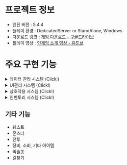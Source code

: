 # 프로젝트 정보

- 엔진 버전  : 5.4.4
- 플레이 환경 : DedicatedServer or StandAlone, Windows
- 다운로드 링크 : [게임 다운로드 - 구글드라이브](https://drive.google.com/file/d/1PXUecAwcBvVVgHUpi_HPQFYBcRvfuSMG/view?usp=drive_link)
- 플레이 영상 : [ 인게임 소개 영상 - 유튜브](https://www.youtube.com/watch?v=pqBk47X7rvo&t=56s)

# 주요 구현 기능
<details>
  <summary>데이터 관리 시스템 (Click!)</summary>
  <img src="https://github.com/user-attachments/assets/9c9d54ca-f334-4994-9585-d1d6f0bc6bbd" width="600"/>

  기본적인 흐름은 위와 같으며 위 흐름 기반의 코드플로우는 다음과 같습니다.
  <ul>
  <details>
  <summary>데이터테이블 에셋 로드 및 파싱 코드 (플로우 1~2)</summary> 

  ```cpp
  void UMDataTableManager::LoadDataTables()
  {
      UPMAssetManager& AssetManager = UPMAssetManager::Get();
      check(UPMAssetManager::IsInitialized());

      FPrimaryAssetType AssetType{ UMTableAsset::StaticClass()->GetFName() };
      AssetManager.GetPrimaryAssetIdList(AssetType, PrimaryAssetIdList);

      TArray<FSoftObjectPath> Paths;
      AssetManager.GetPrimaryAssetPathList(AssetType, Paths);
      AssetManager.GetStreamableManager().RequestSyncLoad(Paths);
      OnLoadedDataTables();
  }

  void UMDataTableManager::OnLoadedDataTables()
  {
      UPMAssetManager& AssetManager = UPMAssetManager::Get();

      for (const FPrimaryAssetId& AssetId : PrimaryAssetIdList)
      {
          UMTableAsset* TableAsset = AssetManager.GetPrimaryAssetObject<UMTableAsset>(AssetId);

          if (IsValid(TableAsset))
          {
              ParseTableMap(TableAsset);
          }
          else
          {
              MCHAE_ERROR("Can't Get TableAsset");
          }
      }
  }

  void UMDataTableManager::ParseTableMap(UMTableAsset* TableAsset)
  {
      for (const FMTableDefinition& TableDefinition : TableAsset->TableDefinitions)
      {
          UDataTable* DataTable = TableDefinition.Table;
          if (DataTable == nullptr)
          {
              UMGameplayStatics::ShowErrorOrLog(TEXT("Table Data Error!\n 비어있는 데이터테이블이 있습니다!"));
              continue;
          }
          TArray<FMTable_TableBase*> TableArray;
          DataTable->GetAllRows<FMTable_TableBase>(TEXT("UMDataTableManager::ParseTableMap"), TableArray);

          int32 Key = INDEX_NONE;
          TSet<int32> ElementValidation;
          for (const FMTable_TableBase* TableRow : TableArray)
          {
              if (!TableRow)
              {
                  UMGameplayStatics::ShowErrorOrLog(
                      FString::Printf(TEXT("Table Data Error! - TableName : \"%s\"\n 테이블은 모두 FMTable_TableBase의 하위여야합니다"), *DataTable->GetName()));
                  continue;
              }
              if (!TableRow->IsValidId())
              {
                  UMGameplayStatics::ShowErrorOrLog(
                      FString::Printf(TEXT("Table Data Error! - TableName : \"%s\"\n테이블 속성의 ID가 잘못됐습니다!\n속성의 ID는 xyyyyy의 형태여야합니다! \n Error RowId = %d"), *DataTable->GetName(), TableRow->RowId));
                  continue;
              }
              if (ElementValidation.Find(TableRow->GetElementId()))
              {
                  UMGameplayStatics::ShowErrorOrLog(
                      FString::Printf(TEXT("Table Data Error! - TableName : \"%s\"\n 테이블 RowId에 중복이 있습니다! 모든 테이블 RowId는 상이해야합니다! \n Error RowId = %d"), *DataTable->GetName(), TableRow->RowId));
                  continue;
              }

              ElementValidation.Add(TableRow->GetElementId());

              if (Key == INDEX_NONE)
              {
                  Key = TableRow->GetKey();
              }
              else if (Key != TableRow->GetKey())
              {
                  UMGameplayStatics::ShowErrorOrLog(
                      FString::Printf(TEXT("Table Data Error! - TableName : \"%s\"\n 테이블 내에 키가 다른 RowId가 있습니다! 테이블 내의 모든 Row의 Key는 동일해야합니다! \n ErrorRowId = %d"), *DataTable->GetName(), TableRow->RowId));
                  continue;
              }
          }

          if (Key != INDEX_NONE)
          {
              if (TableMap.FindRef(Key))
              {
                  UMGameplayStatics::ShowErrorOrLog(
                      FString::Printf(TEXT("Table Data Error! - TableName : \"%s\"\n 테이블 키의 중복이 있습니다! 각 테이블간의 키는 상이해야합니다!"), *DataTable->GetName()));
              }
              else
              {
                  TableMap.Emplace(Key, DataTable);
              }
          }
      }
  }
```
</details>
</ul>
<ul>
<details>
  <summary>데이터 요청 및 탐색 코드 (플로우 3~5)</summary> 

  ```cpp
//데이터 요청
UPMInventoryItemDefinition* UPMInventoryManagerComponent::GetItemDefCDO(const int32 ItemRowId)
{
	UPMInventoryItemDefinition* ItemCDO = nullptr;

	UMDataTableManager* TableManager = GEngine->GetEngineSubsystem<UMDataTableManager>();
	if (TableManager)
	{
		ItemCDO = UMDataTableManager::GetDefinitionObject<UPMInventoryItemDefinition>(this, ItemRowId);
	}

	return ItemCDO;
}


// 데이터 탐색
template<class T>
T* UMDataTableManager::GetDefinitionObject(UObject* WorldContext, const int32 RowId)
{
	return DuplicateObject<T>(GetDefinitionDefaultObject<T>(WorldContext, RowId), WorldContext);
}

template<class T>
T* UMDataTableManager::GetDefinitionDefaultObject(UObject* WorldContext, const int32 RowId)
{
	UMDataTableManager* TableManager = GEngine->GetEngineSubsystem<UMDataTableManager>();

	if (TableManager)
	{
		const UDataTable* Table = TableManager->GetDataTable(RowId);
		if (Table)
		{
			int32 ElementIndex = UMDataTableManager::ChangeRowIdToElementId(RowId) - 1;
			const TArray<FName>& Names = Table->GetRowNames();
			if (Names.IsValidIndex(ElementIndex))
			{
				FMTable_TableBase* RowData = Table->FindRow<FMTable_TableBase>(Names[ElementIndex], Names[ElementIndex].ToString());
				if (RowData && RowData->Definition)
				{
					return RowData->Definition->GetDefaultObject<T>();
				}
			}
		}
	}

	return nullptr;
}
  ```
</details>
</ul>
  주요 코드 링크
    <ul>
      <li><a href="https://github.com/meong99/ProjectM_Source/blob/main/DataManagementSystem/MDataTableManager.cpp">MDataTableManager.cpp</a></li>
      <li><a href="https://github.com/meong99/ProjectM_Source/blob/main/DataManagementSystem/MDataTableManager.h">MDataTableManager.h</a></li>
    </ul>
  <hr>
</details>


<details>
  <summary>UI관리 시스템 (Click!)</summary> 
  <img src="https://github.com/user-attachments/assets/fb5f65b8-5339-4840-8514-369bcb28a826" width="600"/>
  
  기본적인 흐름은 위와 같으며 위 흐름 기반의 코드플로우는 다음과 같습니다.
  <ul>
    <details>
    <summary>위젯 데이터 에셋 로드 (플로우 1)</summary> 

  ```cpp

void UPMExperienceManagerComponent::StartExperienceLoad()
{
	check(CurrentExperience);
	check(LoadState == EPMExperienceLoadState::Unloaded);

	LoadState = EPMExperienceLoadState::Loading;

	UPMAssetManager& AssetManager = UPMAssetManager::Get();

	TSet<FPrimaryAssetId> BundleAssetList;
	BundleAssetList.Add(CurrentExperience->GetPrimaryAssetId());

	for (const TObjectPtr<UPMExperienceActionSet>& ActionSet : CurrentExperience->GetActionSets())
	{
		if (ActionSet)
		{
			BundleAssetList.Add(ActionSet->GetPrimaryAssetId());
		}
	}

	TArray<FName> BundlesToLoad;
	const ENetMode OwnerNetMode = GetOwner()->GetNetMode();
	bool bLoadClient = GIsEditor || OwnerNetMode != NM_DedicatedServer;
	bool bLoadServer = GIsEditor || OwnerNetMode != NM_Client;
	if (bLoadClient)
	{
		BundlesToLoad.Add(UGameFeaturesSubsystemSettings::LoadStateClient);
	}
	if (bLoadServer)
	{
		BundlesToLoad.Add(UGameFeaturesSubsystemSettings::LoadStateServer);
	}

	FStreamableDelegate OnAssetsLoadedDelegate = FStreamableDelegate::CreateUObject(this, &ThisClass::OnExperienceLoadComplete);
	TSharedPtr<FStreamableHandle> Handle = AssetManager.ChangeBundleStateForPrimaryAssets(
		BundleAssetList.Array(),
		BundlesToLoad,
		{},
		false,
		FStreamableDelegate(),
		FStreamableManager::AsyncLoadHighPriority
	);

	if (Handle.IsValid() == false || Handle->HasLoadCompleted())
	{
		FStreamableHandle::ExecuteDelegate(OnAssetsLoadedDelegate);
	}
	else
	{
		Handle->BindCompleteDelegate(OnAssetsLoadedDelegate);
		Handle->BindCancelDelegate(FStreamableDelegate::CreateLambda([OnAssetsLoadedDelegate]() -> void
		{
			OnAssetsLoadedDelegate.ExecuteIfBound();	
		}));
	}
}
```

   </details>
  </ul>
  <ul>
    <details>
    <summary>데이터 파싱, RootLayer 추가 (플로우 2~5)</summary> 

  ```cpp

void UGameFeatureAction_AddRegisterWidget::AddWidgetRegister(FGameFeatureStateChangeContext ChangeContext)
{
	const FPerContextData& ActiveData = ContextData.FindRef(ChangeContext);
	UGameInstance* GameInstance = ActiveData.GameInstance;
	UMViewportClient* ViewportClient = GameInstance ? Cast<UMViewportClient>(GameInstance->GetGameViewportClient()) : nullptr;

	if (ViewportClient)
	{
		for (FMWidgetRegisterHandle RegisterHandle : WidgetRegisterHandles)
		{
			UMWidgetRegister* WidgetRegister = RegisterHandle.WidgetRegister;
			if (IsValid(WidgetRegister) && WidgetRegister->RegisterTag.IsValid())
			{
				// 위젯 데이터 저장
				ViewportClient->AddWidgetRegister(RegisterHandle.WidgetRegister->RegisterTag, WidgetRegister);
			}

			//RootLayer 추가
			ViewportClient->ApplyWidgetLayout();

			if (bAddToLayer)
			{
				for (const auto& Iter : WidgetRegister->MappedWidgetData.WidgetData)
				{
					ViewportClient->AddWidgetToLayer(Iter.Key);
				}
			}
		}
	}
}


// 위젯 데이터 저장
void UMViewportClient::AddWidgetRegister(const FGameplayTag& RegisterTag, UMWidgetRegister* InWidgetRegister)
{
	if (RegisterTag.IsValid() && InWidgetRegister)
	{
		RemoveWidgetRegister(RegisterTag);
		WidgetRegisterMap.Emplace(RegisterTag, InWidgetRegister);
	}
}

// RootLayer 추가
void UMViewportClient::ApplyWidgetLayout()
{
	if (WidgetLayout)
	{
		if (!WidgetLayout->IsInViewport())
		{
			WidgetLayout->AddToViewport();
		}
		return;
	}

	UMWidgetRegister* WidgetRegister = GetWidgetRegister(FPMGameplayTags::Get().UI_Registry_Layout_DefaultLayout.RequestDirectParent());

	WidgetLayout = Cast<UMWidgetLayout>(GetWidgetInstance(FPMGameplayTags::Get().UI_Registry_Layout_DefaultLayout));
	if (!WidgetLayout)
	{
		MCHAE_ERROR("Can't find DefaultLayout!!!!!!");
		check(false);
		return;
	}

	if (!WidgetLayout->IsInitialized())
	{
		WidgetLayout->PreAddToLayer();
	}

	WidgetLayout->AddToViewport();
}

  ```
  </details>
  </ul>
    주요 코드 링크
    <ul>
      <li><a href="https://github.com/meong99/ProjectM_Source/blob/main/UIManagementSystem/MViewportClient.cpp">MViewportClient.cpp</a></li>
      <li><a href="https://github.com/meong99/ProjectM_Source/blob/main/UIManagementSystem/MViewportClient.h">MViewportClient.h</a></li>
    </ul>
  <hr>
</details>

<details>
  <summary>상호작용 시스템 (Click!)</summary>
  <img src="https://github.com/user-attachments/assets/1909fa9a-d359-4e96-807f-4744c5811215" width="600"/>

  기본적인 흐름은 위와 같으며 위 흐름 기반의 코드플로우는 다음과 같습니다.
    <ul>
      <details>
      <summary>OverlapAction 실행, 입력 대기 (플로우 2~3)</summary> 

```cpp
void UMInteractionComponent::OnBeginOverlap(UPrimitiveComponent* OverlappedComponent, AActor* OtherActor, 
	UPrimitiveComponent* OtherComp, int32 OtherBodyIndex, bool bFromSweep, const FHitResult& SweepResult)
{
	if (!OtherActor || OtherActor->GetLocalRole() == ENetRole::ROLE_SimulatedProxy)
	{
		return;
	}

	EnableOverlapAction(OtherActor);
}

void UMInteractionComponent::EnableOverlapAction(AActor* OtherActor)
{
	AMPlayerCharacterBase* Character = Cast<AMPlayerCharacterBase>(OtherActor);
	if (Character)
	{
		AActor* Owner = GetOwner();
		if (Owner && Owner->IsA(AMMonsterBase::StaticClass()))
		{
			Character->AddOverlappedMonster(Owner);
		}
		WeakOverlappedCharacter = Character;
	}

	if (!IsItServer())
	{
		//Overlap 액션 실행
		ActivateAllOverlapAction();
		SetComponentTickEnabled(true);

		BindDelegate();
	}
}

void UMInteractionComponent::BindDelegate()
{
	if (Action_OnInteract.Num() == 0)
	{
		return;
	}

	UPMInputComponent* InputComponent = GetInputComponent();
	if (InputComponent)
	{
		// 플레이어 입력 대기
		InputComponent->Delegate_InputActionMap.Emplace(FPMGameplayTags::Get().InputTag_Togle_Interaction, 
			FInputActionDelegate::FDelegate::CreateUObject(this, &ThisClass::OnInteract));
	}
}

```
  </details>
  </ul>
  <ul>
    <details>
    <summary>액션 리스트 출력, 선택, 실행 (플로우 5~7)</summary> 

```cpp
FReply UMInteractionListElementWidget::NativeOnMouseButtonDown(const FGeometry& InGeometry, const FPointerEvent& InMouseEvent)
{
	Super::NativeOnMouseButtonDown(InGeometry, InMouseEvent);

	if (InteractiveAction)
	{
		InteractiveAction->ActivateAction();
	}

	return FReply::Handled();
}

void UMInteractiveAction_OnInteractionBase::ActivateAction()
{
	Super::ActivateAction();

	if (InteractionComponent)
	{
		InteractionComponent->OnActivatedInteractiveAction(this);
	}
}
```
  </details>
  </ul>
  주요 코드 링크
    <ul>
      <li><a href="https://github.com/meong99/ProjectM_Source/blob/main/InteractionSystem/MInteractionComponent.cpp">MInteractionComponent.cpp</a></li>
      <li><a href="https://github.com/meong99/ProjectM_Source/blob/main/InteractionSystem/MInteractionComponent.h">MInteractionComponent.h</a></li>
    </ul>
  <hr>
</details>

<details>
  <summary>인벤토리 시스템 (Click!)</summary>
  <img src="https://github.com/user-attachments/assets/cec6b30e-331b-44fd-8f4d-f2123abdcff9" width="600"/>

  기본적인 흐름은 위와 같으며 위 흐름 기반의 코드플로우는 다음과 같습니다.
    <ul>
    <details>
    <summary>요청 분석, 아이템 추가 (플로우 2~3)</summary> 

```cpp

FMItemHandle UPMInventoryManagerComponent::RequestItemChange(const FMItemRequest& ItemRequest)
{
	FMItemHandle Handle = FMItemHandle{};
	if (!HasAuthority())
	{
		ensure(false);
		return Handle;
	}

	UPMInventoryItemDefinition* ItemCDO = GetItemDefCDO(ItemRequest);
	if (!ItemCDO)
	{
		ensure(false);
		MCHAE_WARNING("ItemCDO is not valid");
		return Handle;
	}

	FPMInventoryItemList* ItemList = GetItemList(ItemCDO->ItemType);
	if (ItemList)
	{
		FPMInventoryEntry* Entry = ItemRequest.ItemHandle.IsValid() ? 
			ItemList->FindEntry(ItemRequest.ItemHandle) : ItemList->FindEntry(ItemCDO->GetClass());

		bool bCanChangeItemQuentity = ItemList->OwnedItemType != EMItemType::Equipment;
		bCanChangeItemQuentity &= (ItemRequest.RequestType == EMItemRequestType::AddItem || ItemRequest.RequestType == EMItemRequestType::RemoveItem);

		if (Entry && bCanChangeItemQuentity)
		{
			//아이템 갯수 변경
			Handle = Entry->GetItemHandle();
			ChangeItemQuantity(Entry->Instance, ItemRequest);
		}
		else
		{
			// 새로운 아이템 추가
			Handle = AddItemDefinition_Impl(ItemCDO->GetClass(), *ItemList, ItemRequest);
		}
	}

	return Handle;
}

```
  </details>
  </ul>
      <ul>
    <details>
    <summary>아이템 추가, 객체 생성 (플로우 3~6)</summary> 

```cpp

FMItemHandle UPMInventoryManagerComponent::AddItemDefinition_Impl(TSubclassOf<UPMInventoryItemDefinition> ItemDef, FPMInventoryItemList& ItemList, const FMItemRequest& ItemRequest)
{
	FMItemHandle Handle = FMItemHandle{};

	// 아이템 추가
	Handle = ItemList.AddEntry(ItemDef, ItemRequest.ItemQuentity);

	FPMInventoryEntry* Entry = ItemList.FindEntry(Handle);
	if (Entry == nullptr)
	{
		return FMItemHandle{};
	}

	UPMInventoryItemInstance* ItemInstance = Entry->Instance;

	if (IsUsingRegisteredSubObjectList() && IsReadyForReplication() && ItemInstance)
	{
		AddReplicatedSubObject(ItemInstance);
	}

	ItemInstance->ItemResponse.SetItemResponse(ItemRequest, EMItemResponseType::TotallyNewItem, ItemInstance->GetItemQuentity(), ItemInstance->ItemHandle, ItemInstance);

	if (GetNetMode() == ENetMode::NM_Standalone)
	{
		Broadcast_OnItemIncreased(ItemInstance->ItemResponse);
	}

	return Handle;
}

// 아이템 객체 생성
FMItemHandle FPMInventoryItemList::AddEntry(TSubclassOf<UPMInventoryItemDefinition> ItemDef, int32 ItemQuentity)
{
	if (!ItemDef || !OwnerComponent)
	{
		MCHAE_WARNING("ItemDefinition is not valid");
		return {};
	}

	AActor* OwningActor = OwnerComponent->GetOwner();
	if (!OwningActor->HasAuthority())
	{
		MCHAE_WARNING("AddEntry only allowed on authority. You called on client");
		return {};
	}


	FPMInventoryEntry* NewEntry = MakeEntry(ItemDef, ItemQuentity);
	AddEntry_Impl(*NewEntry);

	return NewEntry->GetItemHandle();
}

```
  </details>
  </ul>

  주요 코드 링크
    <ul>
      <li><a href="https://github.com/meong99/ProjectM_Source/blob/main/InventorySystem/Inventory/PMInventoryManagerComponent.cpp">PMInventoryManagerComponent.cpp</a></li>
      <li><a href="https://github.com/meong99/ProjectM_Source/blob/main/InventorySystem/Inventory/PMInventoryManagerComponent.h">PMInventoryManagerComponent.h</a></li>
      <li><a href="https://github.com/meong99/ProjectM_Source/blob/main/InventorySystem/Inventory/PMInventoryItemList.cpp">PMInventoryItemList.cpp</a></li>
      <li><a href="https://github.com/meong99/ProjectM_Source/blob/main/InventorySystem/Inventory/PMInventoryItemList.h">PMInventoryItemList.h</a></li>
    </ul>
    
  <hr>
</details>

## 기타 기능
- 퀘스트
- 몬스터
- 전투
- 장비, 소비, 기타 아이템
- 퀵슬롯
- 길찾기

